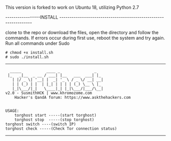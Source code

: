 This version is forked to work on Ubuntu 18, utilizing Python 2.7



-----------------INSTALL ----------------------------------------------------------------

clone to the repo or download the files, open the directory and follow the commands. If errors occur during first use, reboot the system and try again. Run all commands under Sudo
	
	# chmod +x install.sh
	# sudo ./install.sh



-----------------------------------------------------------------------------------------
      _____           ____ _               _
     |_   _|__  _ __ / ___| |__   ___  ___| |_
       | |/ _ \| '__| |  _| '_ \ / _ \/ __| __|
       | | (_) | |  | |_| | | | | (_) \__ \ |_
       |_|\___/|_|   \____|_| |_|\___/|___/\__|
	v2.0 - SusmithHCK | www.khromozome.com 
        Hacker's QandA forum: https://www.askthehackers.com


	USAGE:
        torghost start -----(start torghost)
        torghost stop  -----(stop torghost) 
	torghost switch ----(switch IP)
	torghost check -----(Check Tor connection status)

    
-----------------------------------------------------------------------------------------
